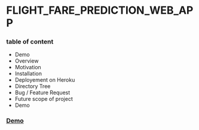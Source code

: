 # FLIGHT_FARE_PREDICTION_WEB_APP

### table of content
* Demo
* Overview
* Motivation
* Installation
* Deployement on Heroku
* Directory Tree
* Bug / Feature Request
* Future scope of project
* Demo

<u><h3>Demo</h3></u>
